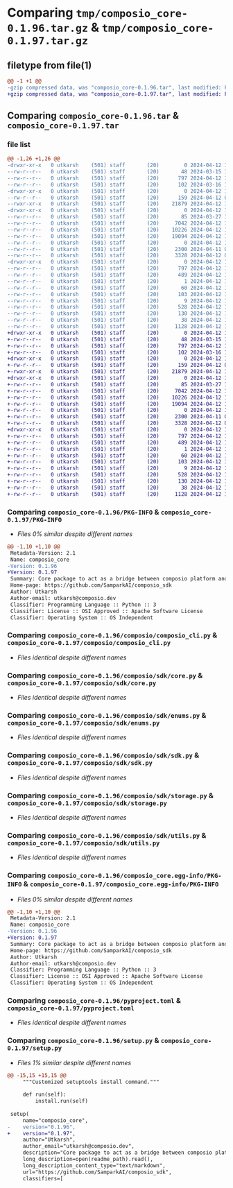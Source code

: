 # Comparing `tmp/composio_core-0.1.96.tar.gz` & `tmp/composio_core-0.1.97.tar.gz`

## filetype from file(1)

```diff
@@ -1 +1 @@
-gzip compressed data, was "composio_core-0.1.96.tar", last modified: Fri Apr 12 15:12:16 2024, max compression
+gzip compressed data, was "composio_core-0.1.97.tar", last modified: Fri Apr 12 15:19:11 2024, max compression
```

## Comparing `composio_core-0.1.96.tar` & `composio_core-0.1.97.tar`

### file list

```diff
@@ -1,26 +1,26 @@
-drwxr-xr-x   0 utkarsh    (501) staff       (20)        0 2024-04-12 15:12:16.423446 composio_core-0.1.96/
--rw-r--r--   0 utkarsh    (501) staff       (20)       48 2024-03-15 13:37:31.000000 composio_core-0.1.96/MANIFEST.in
--rw-r--r--   0 utkarsh    (501) staff       (20)      797 2024-04-12 15:12:16.423222 composio_core-0.1.96/PKG-INFO
--rw-r--r--   0 utkarsh    (501) staff       (20)      102 2024-03-16 10:06:01.000000 composio_core-0.1.96/README.md
-drwxr-xr-x   0 utkarsh    (501) staff       (20)        0 2024-04-12 15:12:16.419890 composio_core-0.1.96/composio/
--rw-r--r--   0 utkarsh    (501) staff       (20)      159 2024-04-12 09:34:06.000000 composio_core-0.1.96/composio/__init__.py
--rwxr-xr-x   0 utkarsh    (501) staff       (20)    21879 2024-04-12 13:27:15.000000 composio_core-0.1.96/composio/composio_cli.py
-drwxr-xr-x   0 utkarsh    (501) staff       (20)        0 2024-04-12 15:12:16.421934 composio_core-0.1.96/composio/sdk/
--rw-r--r--   0 utkarsh    (501) staff       (20)       85 2024-03-27 14:52:24.000000 composio_core-0.1.96/composio/sdk/__init__.py
--rw-r--r--   0 utkarsh    (501) staff       (20)     7042 2024-04-12 13:36:37.000000 composio_core-0.1.96/composio/sdk/core.py
--rw-r--r--   0 utkarsh    (501) staff       (20)    10226 2024-04-12 13:08:03.000000 composio_core-0.1.96/composio/sdk/enums.py
--rw-r--r--   0 utkarsh    (501) staff       (20)    19094 2024-04-12 13:26:45.000000 composio_core-0.1.96/composio/sdk/sdk.py
--rw-r--r--   0 utkarsh    (501) staff       (20)        0 2024-04-12 13:36:37.000000 composio_core-0.1.96/composio/sdk/shared.py
--rw-r--r--   0 utkarsh    (501) staff       (20)     2300 2024-04-11 09:58:04.000000 composio_core-0.1.96/composio/sdk/storage.py
--rw-r--r--   0 utkarsh    (501) staff       (20)     3328 2024-04-12 09:33:50.000000 composio_core-0.1.96/composio/sdk/utils.py
-drwxr-xr-x   0 utkarsh    (501) staff       (20)        0 2024-04-12 15:12:16.422977 composio_core-0.1.96/composio_core.egg-info/
--rw-r--r--   0 utkarsh    (501) staff       (20)      797 2024-04-12 15:12:16.000000 composio_core-0.1.96/composio_core.egg-info/PKG-INFO
--rw-r--r--   0 utkarsh    (501) staff       (20)      489 2024-04-12 15:12:16.000000 composio_core-0.1.96/composio_core.egg-info/SOURCES.txt
--rw-r--r--   0 utkarsh    (501) staff       (20)        1 2024-04-12 15:12:16.000000 composio_core-0.1.96/composio_core.egg-info/dependency_links.txt
--rw-r--r--   0 utkarsh    (501) staff       (20)       60 2024-04-12 15:12:16.000000 composio_core-0.1.96/composio_core.egg-info/entry_points.txt
--rw-r--r--   0 utkarsh    (501) staff       (20)      103 2024-04-12 15:12:16.000000 composio_core-0.1.96/composio_core.egg-info/requires.txt
--rw-r--r--   0 utkarsh    (501) staff       (20)        9 2024-04-12 15:12:16.000000 composio_core-0.1.96/composio_core.egg-info/top_level.txt
--rw-r--r--   0 utkarsh    (501) staff       (20)      528 2024-04-12 15:10:44.000000 composio_core-0.1.96/pyproject.toml
--rw-r--r--   0 utkarsh    (501) staff       (20)      130 2024-04-12 15:11:16.000000 composio_core-0.1.96/requirements.txt
--rw-r--r--   0 utkarsh    (501) staff       (20)       38 2024-04-12 15:12:16.423489 composio_core-0.1.96/setup.cfg
--rw-r--r--   0 utkarsh    (501) staff       (20)     1128 2024-04-12 15:12:06.000000 composio_core-0.1.96/setup.py
+drwxr-xr-x   0 utkarsh    (501) staff       (20)        0 2024-04-12 15:19:11.203873 composio_core-0.1.97/
+-rw-r--r--   0 utkarsh    (501) staff       (20)       48 2024-03-15 13:37:31.000000 composio_core-0.1.97/MANIFEST.in
+-rw-r--r--   0 utkarsh    (501) staff       (20)      797 2024-04-12 15:19:11.203638 composio_core-0.1.97/PKG-INFO
+-rw-r--r--   0 utkarsh    (501) staff       (20)      102 2024-03-16 10:06:01.000000 composio_core-0.1.97/README.md
+drwxr-xr-x   0 utkarsh    (501) staff       (20)        0 2024-04-12 15:19:11.200335 composio_core-0.1.97/composio/
+-rw-r--r--   0 utkarsh    (501) staff       (20)      159 2024-04-12 09:34:06.000000 composio_core-0.1.97/composio/__init__.py
+-rwxr-xr-x   0 utkarsh    (501) staff       (20)    21879 2024-04-12 13:27:15.000000 composio_core-0.1.97/composio/composio_cli.py
+drwxr-xr-x   0 utkarsh    (501) staff       (20)        0 2024-04-12 15:19:11.202435 composio_core-0.1.97/composio/sdk/
+-rw-r--r--   0 utkarsh    (501) staff       (20)       85 2024-03-27 14:52:24.000000 composio_core-0.1.97/composio/sdk/__init__.py
+-rw-r--r--   0 utkarsh    (501) staff       (20)     7042 2024-04-12 13:36:37.000000 composio_core-0.1.97/composio/sdk/core.py
+-rw-r--r--   0 utkarsh    (501) staff       (20)    10226 2024-04-12 13:08:03.000000 composio_core-0.1.97/composio/sdk/enums.py
+-rw-r--r--   0 utkarsh    (501) staff       (20)    19094 2024-04-12 13:26:45.000000 composio_core-0.1.97/composio/sdk/sdk.py
+-rw-r--r--   0 utkarsh    (501) staff       (20)        0 2024-04-12 13:36:37.000000 composio_core-0.1.97/composio/sdk/shared.py
+-rw-r--r--   0 utkarsh    (501) staff       (20)     2300 2024-04-11 09:58:04.000000 composio_core-0.1.97/composio/sdk/storage.py
+-rw-r--r--   0 utkarsh    (501) staff       (20)     3328 2024-04-12 09:33:50.000000 composio_core-0.1.97/composio/sdk/utils.py
+drwxr-xr-x   0 utkarsh    (501) staff       (20)        0 2024-04-12 15:19:11.203417 composio_core-0.1.97/composio_core.egg-info/
+-rw-r--r--   0 utkarsh    (501) staff       (20)      797 2024-04-12 15:19:11.000000 composio_core-0.1.97/composio_core.egg-info/PKG-INFO
+-rw-r--r--   0 utkarsh    (501) staff       (20)      489 2024-04-12 15:19:11.000000 composio_core-0.1.97/composio_core.egg-info/SOURCES.txt
+-rw-r--r--   0 utkarsh    (501) staff       (20)        1 2024-04-12 15:19:11.000000 composio_core-0.1.97/composio_core.egg-info/dependency_links.txt
+-rw-r--r--   0 utkarsh    (501) staff       (20)       60 2024-04-12 15:19:11.000000 composio_core-0.1.97/composio_core.egg-info/entry_points.txt
+-rw-r--r--   0 utkarsh    (501) staff       (20)      103 2024-04-12 15:19:11.000000 composio_core-0.1.97/composio_core.egg-info/requires.txt
+-rw-r--r--   0 utkarsh    (501) staff       (20)        9 2024-04-12 15:19:11.000000 composio_core-0.1.97/composio_core.egg-info/top_level.txt
+-rw-r--r--   0 utkarsh    (501) staff       (20)      528 2024-04-12 15:10:44.000000 composio_core-0.1.97/pyproject.toml
+-rw-r--r--   0 utkarsh    (501) staff       (20)      130 2024-04-12 15:11:16.000000 composio_core-0.1.97/requirements.txt
+-rw-r--r--   0 utkarsh    (501) staff       (20)       38 2024-04-12 15:19:11.203914 composio_core-0.1.97/setup.cfg
+-rw-r--r--   0 utkarsh    (501) staff       (20)     1128 2024-04-12 15:17:53.000000 composio_core-0.1.97/setup.py
```

### Comparing `composio_core-0.1.96/PKG-INFO` & `composio_core-0.1.97/PKG-INFO`

 * *Files 0% similar despite different names*

```diff
@@ -1,10 +1,10 @@
 Metadata-Version: 2.1
 Name: composio_core
-Version: 0.1.96
+Version: 0.1.97
 Summary: Core package to act as a bridge between composio platform and other services.
 Home-page: https://github.com/SamparkAI/composio_sdk
 Author: Utkarsh
 Author-email: utkarsh@composio.dev
 Classifier: Programming Language :: Python :: 3
 Classifier: License :: OSI Approved :: Apache Software License
 Classifier: Operating System :: OS Independent
```

### Comparing `composio_core-0.1.96/composio/composio_cli.py` & `composio_core-0.1.97/composio/composio_cli.py`

 * *Files identical despite different names*

### Comparing `composio_core-0.1.96/composio/sdk/core.py` & `composio_core-0.1.97/composio/sdk/core.py`

 * *Files identical despite different names*

### Comparing `composio_core-0.1.96/composio/sdk/enums.py` & `composio_core-0.1.97/composio/sdk/enums.py`

 * *Files identical despite different names*

### Comparing `composio_core-0.1.96/composio/sdk/sdk.py` & `composio_core-0.1.97/composio/sdk/sdk.py`

 * *Files identical despite different names*

### Comparing `composio_core-0.1.96/composio/sdk/storage.py` & `composio_core-0.1.97/composio/sdk/storage.py`

 * *Files identical despite different names*

### Comparing `composio_core-0.1.96/composio/sdk/utils.py` & `composio_core-0.1.97/composio/sdk/utils.py`

 * *Files identical despite different names*

### Comparing `composio_core-0.1.96/composio_core.egg-info/PKG-INFO` & `composio_core-0.1.97/composio_core.egg-info/PKG-INFO`

 * *Files 0% similar despite different names*

```diff
@@ -1,10 +1,10 @@
 Metadata-Version: 2.1
 Name: composio_core
-Version: 0.1.96
+Version: 0.1.97
 Summary: Core package to act as a bridge between composio platform and other services.
 Home-page: https://github.com/SamparkAI/composio_sdk
 Author: Utkarsh
 Author-email: utkarsh@composio.dev
 Classifier: Programming Language :: Python :: 3
 Classifier: License :: OSI Approved :: Apache Software License
 Classifier: Operating System :: OS Independent
```

### Comparing `composio_core-0.1.96/pyproject.toml` & `composio_core-0.1.97/pyproject.toml`

 * *Files identical despite different names*

### Comparing `composio_core-0.1.96/setup.py` & `composio_core-0.1.97/setup.py`

 * *Files 1% similar despite different names*

```diff
@@ -15,15 +15,15 @@
     """Customized setuptools install command."""
 
     def run(self):
         install.run(self)
 
 setup(
     name="composio_core",
-    version="0.1.96",
+    version="0.1.97",
     author="Utkarsh",
     author_email="utkarsh@composio.dev",
     description="Core package to act as a bridge between composio platform and other services.",
     long_description=open(readme_path).read(),
     long_description_content_type="text/markdown",
     url="https://github.com/SamparkAI/composio_sdk",
     classifiers=[
```

